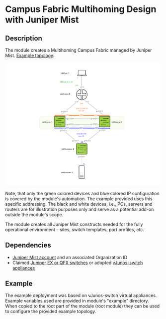 # Campus Fabric Multihoming Design with Juniper Mist
## Description

The module creates a Multihoming Campus Fabric managed by Juniper Mist. [Example topology](https://github.com/tnonas/terraform-juniper-mist-campus-fabric-multihoming/blob/main/README.md):

![The example topology. If it does not render, please refer to the link above.](docs/topology.png)

Note, that only the green colored devices and blue colored IP configuration is covered by the module's automation. The example provided uses this specific addressing. The black and white devices, i.e., PCs, servers and routers are for illustration purposes only and serve as a potential add-on outside the module's scope.

The module creates all Juniper Mist constructs needed for the fully operational environment – sites, switch templates, port profiles, etc.

## Dependencies

- [Juniper Mist account](https://manage.mist.com/signin.html#!signup/register) and an associated Organization ID
- Claimed [Juniper EX or QFX switches](https://www.juniper.net/documentation/us/en/software/mist/content/mist-supported-hardware.html#xd_a679a623514d95d6-669993c-186f9d4ff5a--7e07__section_krr_y15_swb) or adopted [vJunos-switch appliances](https://www.juniper.net/us/en/dm/vjunos-labs.html)

## Example

The example deployment was based on vJunos-switch virtual appliances. Example variables used are provided in module's "example" directory. When copied to the root part of the module (root module) they can be used to configure the provided example topology.
